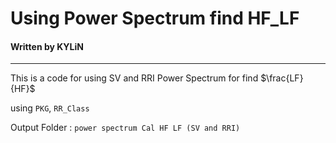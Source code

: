 # Using Power Spectrum find HF_LF
#### Written by KYLiN

---

This is a code for using SV and RRI Power Spectrum for find $\frac{LF}{HF}$

using `PKG`, `RR_Class`

Output Folder : `power spectrum Cal HF LF (SV and RRI)`